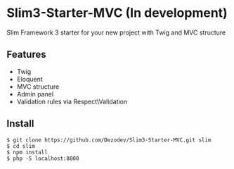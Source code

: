 # Slim3-Starter-MVC (In development)
Slim Framework 3 starter for your new project with Twig and MVC structure

## Features

* Twig
* Eloquent
* MVC structure
* Admin panel
* Validation rules via Respect\Validation

## Install

```shell
$ git clone https://github.com/Dezodev/Slim3-Starter-MVC.git slim
$ cd slim
$ npm install
$ php -S localhost:8000
```
